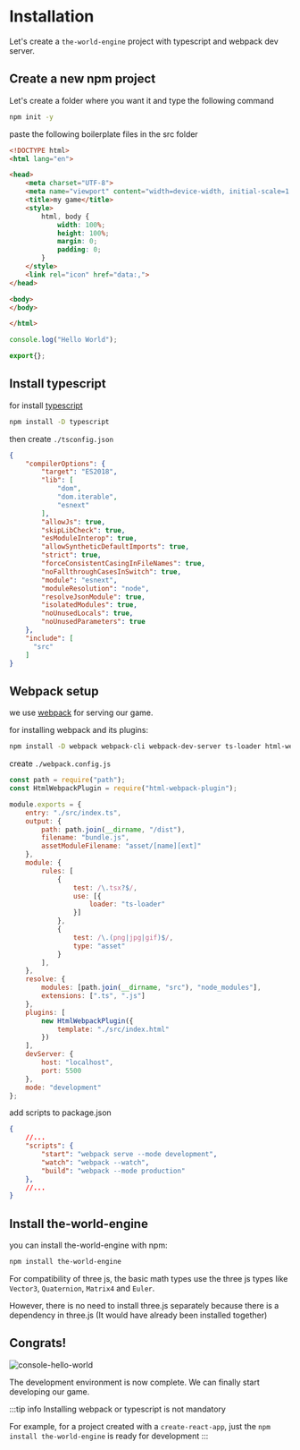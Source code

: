 # Installation

Let's create a `the-world-engine` project with typescript and webpack dev server.

## Create a new npm project

Let's create a folder where you want it and type the following command

```bash
npm init -y
```

paste the following boilerplate files in the src folder

```html title="./src/index.html"
<!DOCTYPE html>
<html lang="en">

<head>
    <meta charset="UTF-8">
    <meta name="viewport" content="width=device-width, initial-scale=1.0">
    <title>my game</title>
    <style>
        html, body {
            width: 100%;
            height: 100%;
            margin: 0;
            padding: 0;
        }
    </style>
    <link rel="icon" href="data:,">
</head>

<body>
</body>

</html>
```

```typescript title="./src/index.ts"
console.log("Hello World");

export{};
```

## Install typescript

for install [typescript](https://www.npmjs.com/package/typescript)

```bash
npm install -D typescript
```

then create `./tsconfig.json`

```json title="./tsconfig.json"
{
    "compilerOptions": {
        "target": "ES2018",
        "lib": [
            "dom",
            "dom.iterable",
            "esnext"
        ],
        "allowJs": true,
        "skipLibCheck": true,
        "esModuleInterop": true,
        "allowSyntheticDefaultImports": true,
        "strict": true,
        "forceConsistentCasingInFileNames": true,
        "noFallthroughCasesInSwitch": true,
        "module": "esnext",
        "moduleResolution": "node",
        "resolveJsonModule": true,
        "isolatedModules": true,
        "noUnusedLocals": true,
        "noUnusedParameters": true
    },
    "include": [
      "src"
    ]
}

```

## Webpack setup

we use [webpack](https://webpack.js.org/) for serving our game.

for installing webpack and its plugins:

```bash
npm install -D webpack webpack-cli webpack-dev-server ts-loader html-webpack-plugin
```

create `./webpack.config.js`

```js title="./webpack.config.js"
const path = require("path");
const HtmlWebpackPlugin = require("html-webpack-plugin");

module.exports = {
    entry: "./src/index.ts",
    output: {
        path: path.join(__dirname, "/dist"),
        filename: "bundle.js",
        assetModuleFilename: "asset/[name][ext]"
    },
    module: {
        rules: [
            {
                test: /\.tsx?$/,
                use: [{
                    loader: "ts-loader"
                }]
            },
            {
                test: /\.(png|jpg|gif)$/,
                type: "asset"
            }
        ],
    },
    resolve: {
        modules: [path.join(__dirname, "src"), "node_modules"],
        extensions: [".ts", ".js"]
    },
    plugins: [
        new HtmlWebpackPlugin({
            template: "./src/index.html"
        })
    ],
    devServer: {
        host: "localhost",
        port: 5500
    },
    mode: "development"
};
```

add scripts to package.json

```json title="./package.json"
{
    //...
    "scripts": {
        "start": "webpack serve --mode development",
        "watch": "webpack --watch",
        "build": "webpack --mode production"
    },
    //...
}
```

## Install the-world-engine

you can install the-world-engine with npm:

```bash
npm install the-world-engine
```

For compatibility of three js, the basic math types use the three js types like `Vector3`, `Quaternion`, `Matrix4` and `Euler`.

However, there is no need to install three.js separately because there is a dependency in three.js (It would have already been installed together)

## Congrats!

![console-hello-world](/img/1-getting-started/1-installation/console-hello-world.png)

The development environment is now complete. We can finally start developing our game.


:::tip info
Installing webpack or typescript is not mandatory

For example, for a project created with a `create-react-app`, just the `npm install the-world-engine` is ready for development
:::
